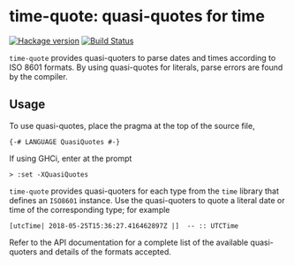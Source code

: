 # time-quote: quasi-quotes for time

[![Hackage version](https://img.shields.io/hackage/v/time-quote.svg?label=Hackage)](https://hackage.haskell.org/package/time-quote) [![Build Status](https://travis-ci.org/ttuegel/time-quote.svg?branch=develop)](https://travis-ci.org/ttuegel/time-quote)

`time-quote` provides quasi-quoters to parse dates and times according to ISO 8601 formats.
By using quasi-quotes for literals, parse errors are found by the compiler.


## Usage

To use quasi-quotes, place the pragma at the top of the source file,

```.haskell
{-# LANGUAGE QuasiQuotes #-}
```

If using GHCi, enter at the prompt

```
> :set -XQuasiQuotes
```

`time-quote` provides quasi-quoters for each type from the `time` library that defines an `ISO8601` instance.
Use the quasi-quoters to quote a literal date or time of the corresponding type; for example

```.haskell
[utcTime| 2018-05-25T15:36:27.416462897Z |]  -- :: UTCTime
```

Refer to the API documentation for a complete list of the available quasi-quoters and details of the formats accepted.
